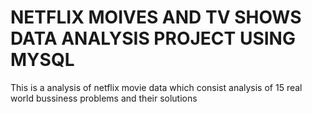 # NETFLIX MOIVES AND TV SHOWS  DATA ANALYSIS PROJECT USING MYSQL 
This is a analysis of netflix movie data  which consist analysis of 15 real world bussiness problems and their solutions
